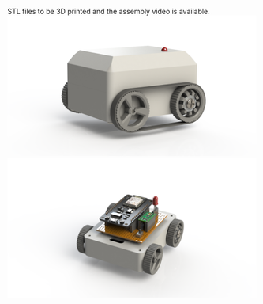 STL files to be 3D printed and the assembly video is available.  
![render1.png](render1.png)  
![render2.png](render2.png)

